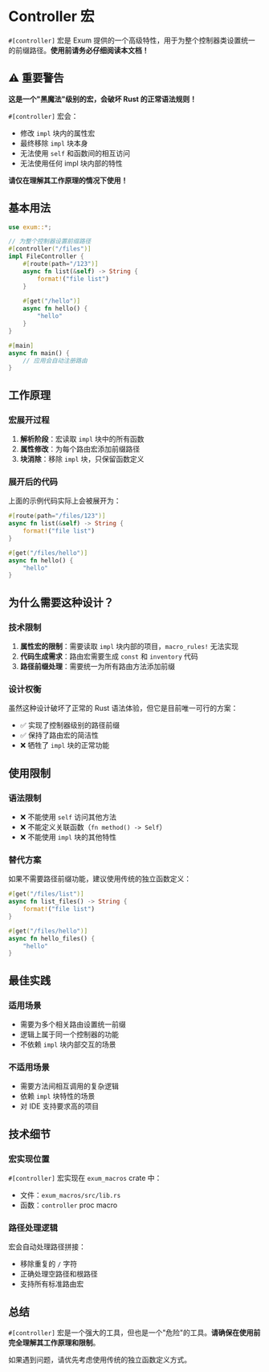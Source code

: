 # Controller 宏

`#[controller]` 宏是 Exum 提供的一个高级特性，用于为整个控制器类设置统一的前缀路径。**使用前请务必仔细阅读本文档！**

## ⚠️ 重要警告

**这是一个"黑魔法"级别的宏，会破坏 Rust 的正常语法规则！**

`#[controller]` 宏会：
- 修改 `impl` 块内的属性宏
- 最终移除 `impl` 块本身
- 无法使用 `self` 和函数间的相互访问
- 无法使用任何 impl 块内部的特性

**请仅在理解其工作原理的情况下使用！**

## 基本用法

```rust
use exum::*;

// 为整个控制器设置前缀路径
#[controller("/files")]
impl FileController {
    #[route(path="/123")]
    async fn list(&self) -> String {
        format!("file list")
    }
    
    #[get("/hello")]
    async fn hello() {
        "hello"
    }
}

#[main]
async fn main() {
    // 应用会自动注册路由
}
```

## 工作原理

### 宏展开过程

1. **解析阶段**：宏读取 `impl` 块中的所有函数
2. **属性修改**：为每个路由宏添加前缀路径
3. **块消除**：移除 `impl` 块，只保留函数定义

### 展开后的代码

上面的示例代码实际上会被展开为：

```rust
#[route(path="/files/123")]
async fn list(&self) -> String {
    format!("file list")
}

#[get("/files/hello")]
async fn hello() {
    "hello"
}
```

## 为什么需要这种设计？

### 技术限制

1. **属性宏的限制**：需要读取 `impl` 块内部的项目，`macro_rules!` 无法实现
2. **代码生成需求**：路由宏需要生成 `const` 和 `inventory` 代码
3. **路径前缀处理**：需要统一为所有路由方法添加前缀

### 设计权衡

虽然这种设计破坏了正常的 Rust 语法体验，但它是目前唯一可行的方案：
- ✅ 实现了控制器级别的路径前缀
- ✅ 保持了路由宏的简洁性
- ❌ 牺牲了 `impl` 块的正常功能

## 使用限制

### 语法限制

- ❌ 不能使用 `self` 访问其他方法
- ❌ 不能定义关联函数（`fn method() -> Self`）
- ❌ 不能使用 `impl` 块的其他特性

### 替代方案

如果不需要路径前缀功能，建议使用传统的独立函数定义：

```rust
#[get("/files/list")]
async fn list_files() -> String {
    format!("file list")
}

#[get("/files/hello")]
async fn hello_files() {
    "hello"
}
```

## 最佳实践

### 适用场景

- 需要为多个相关路由设置统一前缀
- 逻辑上属于同一个控制器的功能
- 不依赖 `impl` 块内部交互的场景

### 不适用场景

- 需要方法间相互调用的复杂逻辑
- 依赖 `impl` 块特性的场景
- 对 IDE 支持要求高的项目

## 技术细节

### 宏实现位置

`#[controller]` 宏实现在 `exum_macros` crate 中：
- 文件：`exum_macros/src/lib.rs`
- 函数：`controller` proc macro

### 路径处理逻辑

宏会自动处理路径拼接：
- 移除重复的 `/` 字符
- 正确处理空路径和根路径
- 支持所有标准路由宏

## 总结

`#[controller]` 宏是一个强大的工具，但也是一个"危险"的工具。**请确保在使用前完全理解其工作原理和限制**。

如果遇到问题，请优先考虑使用传统的独立函数定义方式。